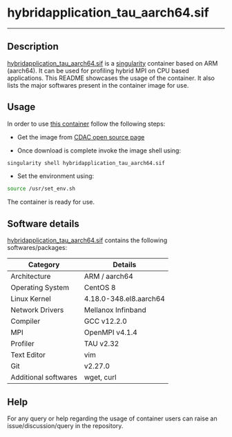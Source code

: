 #  hybridapplication_tau_aarch64.sif
---

## Description

[hybridapplication_tau_aarch64.sif](https://ssdg.cdacb.in:5000/) is a [singularity](https://en.wikipedia.org/wiki/Singularity_(software)) container based on ARM (aarch64). It can be used for profiling hybrid MPI on CPU based applications. This README showcases the usage of the container. It also lists the major softwares present in the container image for use.

## Usage

In order to use [this container](https://ssdg.cdacb.in:5000/) follow the following steps:

+ Get the image from [CDAC open source page](https://ssdg.cdacb.in:5000/)

+ Once download is complete invoke the image shell using:
```bash
singularity shell hybridapplication_tau_aarch64.sif
 ```

+ Set the environment using:
```bash
source /usr/set_env.sh
```

The container is ready for use.


## Software details

[hybridapplication_tau_aarch64.sif](https://ssdg.cdacb.in:5000/) contains the following softwares/packages:

| Category | Details |
| --- | --- |
| Architecture | ARM / aarch64 |
| Operating System | CentOS 8 |
| Linux Kernel | 4.18.0-348.el8.aarch64 |
| Network Drivers | Mellanox Infinband |
| Compiler | GCC v12.2.0 |
| MPI | OpenMPI v4.1.4 |
| Profiler | TAU v2.32 |
| Text Editor | vim |
| Git | v2.27.0 |
| Additional softwares| wget, curl |


## Help

For any query or help regarding the usage of container users can raise an issue/discussion/query in the repository.
